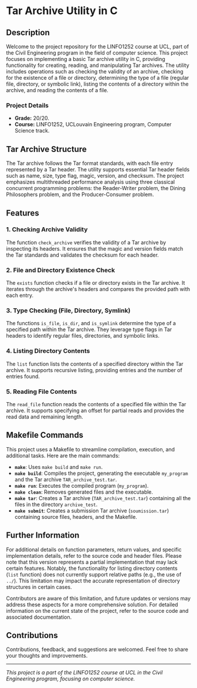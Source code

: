# Tar Archive Utility in C

## Description

Welcome to the project repository for the LINFO1252 course at UCL, part of the Civil Engineering program in the field of computer science. This project focuses on implementing a basic Tar archive utility in C, providing functionality for creating, reading, and manipulating Tar archives. The utility includes operations such as checking the validity of an archive, checking for the existence of a file or directory, determining the type of a file (regular file, directory, or symbolic link), listing the contents of a directory within the archive, and reading the contents of a file.

### Project Details
- **Grade:** 20/20.
- **Course:** LINFO1252, UCLouvain Engineering program, Computer Science track.

## Tar Archive Structure

The Tar archive follows the Tar format standards, with each file entry represented by a Tar header. The utility supports essential Tar header fields such as name, size, type flag, magic, version, and checksum. The project emphasizes multithreaded performance analysis using three classical concurrent programming problems: the Reader-Writer problem, the Dining Philosophers problem, and the Producer-Consumer problem.

## Features

### 1. Checking Archive Validity

The function `check_archive` verifies the validity of a Tar archive by inspecting its headers. It ensures that the magic and version fields match the Tar standards and validates the checksum for each header.

### 2. File and Directory Existence Check

The `exists` function checks if a file or directory exists in the Tar archive. It iterates through the archive's headers and compares the provided path with each entry.

### 3. Type Checking (File, Directory, Symlink)

The functions `is_file`, `is_dir`, and `is_symlink` determine the type of a specified path within the Tar archive. They leverage type flags in Tar headers to identify regular files, directories, and symbolic links.

### 4. Listing Directory Contents

The `list` function lists the contents of a specified directory within the Tar archive. It supports recursive listing, providing entries and the number of entries found.

### 5. Reading File Contents

The `read_file` function reads the contents of a specified file within the Tar archive. It supports specifying an offset for partial reads and provides the read data and remaining length.

## Makefile Commands

This project uses a Makefile to streamline compilation, execution, and additional tasks. Here are the main commands:

- **`make`**: Uses `make build` and `make run`.
- **`make build`**: Compiles the project, generating the executable `my_program` and the Tar archive `TAR_archive_test.tar`.
- **`make run`**: Executes the compiled program (`my_program`).
- **`make clean`**: Removes generated files and the executable.
- **`make tar`**: Creates a Tar archive (`TAR_archive_test.tar`) containing all the files in the directory `archive_test`.
- **`make submit`**: Creates a submission Tar archive (`soumission.tar`) containing source files, headers, and the Makefile.

## Further Information

For additional details on function parameters, return values, and specific implementation details, refer to the source code and header files.
Please note that this version represents a partial implementation that may lack certain features. Notably, the functionality for listing directory contents (`list` function) does not currently support relative paths (e.g., the use of `../`). This limitation may impact the accurate representation of directory structures in certain cases.

Contributors are aware of this limitation, and future updates or versions may address these aspects for a more comprehensive solution.
For detailed information on the current state of the project, refer to the source code and associated documentation.

## Contributions

Contributions, feedback, and suggestions are welcomed. Feel free to share your thoughts and improvements.

---
*This project is a part of the LINFO1252 course at UCL in the Civil Engineering program, focusing on computer science.*
